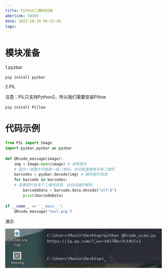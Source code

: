 ```yaml
---
title: Python二维码扫描
abbrlink: 59365
date: 2022-10-10 04:22:49
tags:
---
```


# 模块准备

1.pyzbar

`pip install pyzbar`

2.PIL

注意：PIL只支持Python2，所以我们需要安装Pillow

`pip install Pillow`

# 代码示例

```python
from PIL import Image
import pyzbar.pyzbar as pyzbar

def QRcode_message(image):
    img = Image.open(image) # 读取图片
    # 因为一张图片可能是一张二维码，也可能里面有许多二维码
    barcodes = pyzbar.decode(img) # 解析图片信息
    for barcode in barcodes:
    # 如果图片有多个二维吗信息，会自动循环解析
        barcodeData = barcode.data.decode("utf-8")
        print(barcodeData)

if __name__ == '__main__':
    QRcode_message('test.png')
```

演示

![](image-20221010044755338.png)

